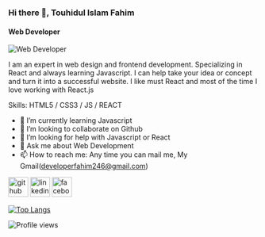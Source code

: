 ### Hi there 👋, Touhidul Islam Fahim
#### Web Developer

![Web Developer](https://arturssmirnovs.github.io/github-profile-readme-generator/images/banner.png)

I am an expert in web design and frontend development. Specializing in React and always learning Javascript. I can help take your idea or concept and turn it into a successful website. I like must React and most of the time I love working with React.js 

Skills: HTML5 / CSS3 / JS / REACT

- 🌱 I’m currently learning Javascript 
- 👯 I’m looking to collaborate on Github 
- 🤔 I’m looking for help with Javascript or React 
- 💬 Ask me about Web Development 
- 📫 How to reach me: Any time you can mail me, My Gmail(developerfahim246@gmail.com) 


[<img src='https://cdn.jsdelivr.net/npm/simple-icons@3.0.1/icons/github.svg' alt='github' height='40'>](https://github.com/FahimDeveloper)  [<img src='https://cdn.jsdelivr.net/npm/simple-icons@3.0.1/icons/linkedin.svg' alt='linkedin' height='40'>](https://www.linkedin.com/in/touhidul-islam-fahim-082010217/)  [<img src='https://cdn.jsdelivr.net/npm/simple-icons@3.0.1/icons/facebook.svg' alt='facebook' height='40'>](https://www.facebook.com/fahim.chowdhury.509994)  

[![Top Langs](https://github-readme-stats.vercel.app/api/top-langs/?username=FahimDeveloper)](https://github.com/anuraghazra/github-readme-stats)

![Profile views](https://gpvc.arturio.dev/FahimDeveloper)  
